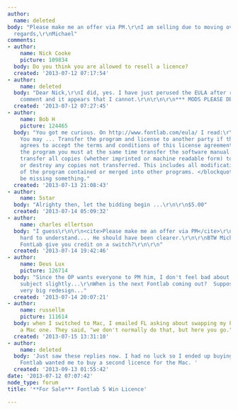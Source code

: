 ```yaml
---
author:
  name: deleted
body: "Please make me an offer via PM.\r\nI am selling due to moving over to a Mac.\r\n\r\nKind
  regards,\r\nMichael"
comments:
- author:
    name: Nick Cooke
    picture: 109834
  body: Do you think you are allowed to resell a licence?
  created: '2013-07-12 07:17:54'
- author:
    name: deleted
  body: "Dear Nick,\r\nI did, yes. I have just perused the EULA after reading your
    comment and it appears that I cannot.\r\n\r\n\r\n*** MODS PLEASE DELETE THIS THREAD***"
  created: '2013-07-12 07:27:45'
- author:
    name: Bob H
    picture: 124465
  body: "You got me curious. On http://www.fontlab.com/eula/ I read:\r\n<blockquote>
    You may ... Transfer the program and license to another party if the other party
    agrees to accept the terms and conditions of this license agreement. If you transfer
    the program you must at the same time transfer the software manual and either
    transfer all copies (whether imprinted or machine readable form) to the same party
    or destroy any copies not transferred. This includes all modifications and portions
    of the program contained or merged into other programs. </blockquote>\r\nI must
    be missing something."
  created: '2013-07-13 21:08:43'
- author:
    name: 5star
  body: "Alrighty then, let the bidding begin ...\r\n\r\n$5.00"
  created: '2013-07-14 05:09:32'
- author:
    name: charles ellertson
  body: "I guess\r\n\r\n<cite>Please make me an offer via PM</cite>\r\n\r\nIs kinda
    hard to understand.... He should have been clearer.\r\n\r\nBTW Michael, won't
    FontLab give you credit on a switch?\r\n\r\n"
  created: '2013-07-14 19:42:46'
- author:
    name: Deus Lux
    picture: 126714
  body: "Since the OP wants everyone to PM him, I don't feel bad about changing the
    subject slightly...\r\nWhen is the next Fontlab coming out?  Supposed to be a
    very big redesign..."
  created: '2013-07-14 20:07:21'
- author:
    name: russellm
    picture: 111614
  body: when I switched to Mac, I emailed FL asking about swapping my PC licence for
    a Mac one. They said, "we don't normally do that, but here you go."
  created: '2013-07-15 13:31:10'
- author:
    name: deleted
  body: 'Just saw these replies now. I had no luck so I ended up buying Glyphs as
    Fontlab wanted me to buy a second licence for the Mac. '
  created: '2013-09-13 01:55:42'
date: '2013-07-12 07:07:42'
node_type: forum
title: '**For Sale*** Fontlab 5 Win Licence'

---
```

